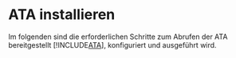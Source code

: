 
# ATA installieren
Im folgenden sind die erforderlichen Schritte zum Abrufen der ATA bereitgestellt [!INCLUDE[ATA](./token/ATA.md)], konfiguriert und ausgeführt wird.


